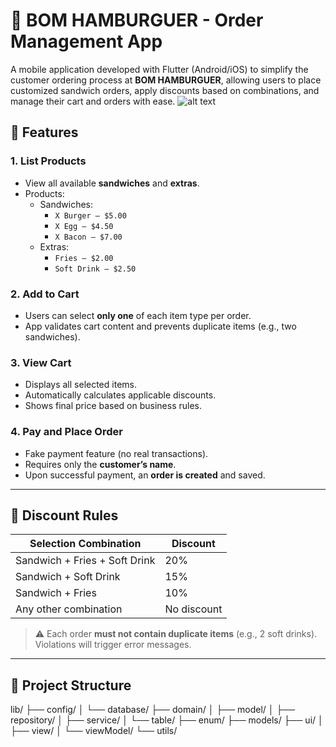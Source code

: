 # 🍔 BOM HAMBURGUER - Order Management App

A mobile application developed with Flutter (Android/iOS) to simplify the customer ordering process at **BOM HAMBURGUER**, allowing users to place customized sandwich orders, apply discounts based on combinations, and manage their cart and orders with ease.
 ![alt text](https://prnt.sc/Vd_aZfxmgx_o "Home page")
## 📱 Features
### 1. List Products
- View all available **sandwiches** and **extras**.
- Products:
  - Sandwiches:
    - `X Burger – $5.00`
    - `X Egg – $4.50`
    - `X Bacon – $7.00`
  - Extras:
    - `Fries – $2.00`
    - `Soft Drink – $2.50`

### 2. Add to Cart
- Users can select **only one** of each item type per order.
- App validates cart content and prevents duplicate items (e.g., two sandwiches).

### 3. View Cart
- Displays all selected items.
- Automatically calculates applicable discounts.
- Shows final price based on business rules.

### 4. Pay and Place Order
- Fake payment feature (no real transactions).
- Requires only the **customer’s name**.
- Upon successful payment, an **order is created** and saved.

---

## 💸 Discount Rules

| Selection Combination             | Discount |
|----------------------------------|----------|
| Sandwich + Fries + Soft Drink    | 20%      |
| Sandwich + Soft Drink            | 15%      |
| Sandwich + Fries                 | 10%      |
| Any other combination            | No discount |

> ⚠️ Each order **must not contain duplicate items** (e.g., 2 soft drinks). Violations will trigger error messages.

---

## 📂 Project Structure
lib/
├── config/
│ └── database/ 
├── domain/
│ ├── model/ 
│ ├── repository/ 
│ ├── service/ 
│ └── table/
├── enum/
├── models/
├── ui/
│ ├── view/
│ └── viewModel/
└── utils/
